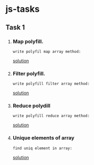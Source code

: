 # js-tasks

## Task 1

1.  ### Map polyfill.

        write polyfil map array method:

    [solution](https://codepen.io/PapokMIkita/pen/zYEBROx?editors=0011)</br>

2.  ### Filter polyfill.

        write polyfill filter array method:

    [solution](https://codepen.io/PapokMIkita/pen/LYzZmMN?editors=0011)</br>

3.  ### Reduce polydill

        write polyfill reduce array method:

    [solution](https://codepen.io/PapokMIkita/pen/ZEXOoPN?editors=0011)

4.  ### Unique elements of array
        find uniq element in array:
        
    [solution](https://codepen.io/PapokMIkita/pen/eYGzrwq)
